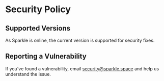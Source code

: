 # Security Policy

## Supported Versions

As Sparkle is online, the current version is supported for security fixes.

## Reporting a Vulnerability

If you've found a vulnerability, email security@sparkle.space and help us understand the issue.
